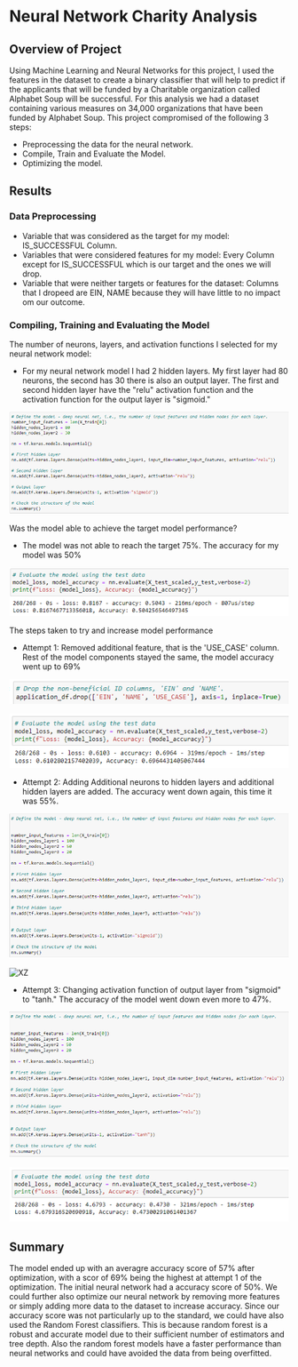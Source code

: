 # Neural Network Charity Analysis

## Overview of Project

Using Machine Learning and Neural Networks for this project, I used the features in the dataset to create a binary classifier that will help to predict if the applicants that will be funded by a Charitable organization called Alphabet Soup will be successful. For this analysis we had a dataset containing various measures on 34,000 organizations that have been funded by Alphabet Soup. This project compromised of the following 3 steps: 
- Preprocessing the data for the neural network.
- Compile, Train and Evaluate the Model.
- Optimizing the model.


## Results 

### Data Preprocessing 
- Variable that was considered as the target for my model: IS_SUCCESSFUL Column.
- Variables that were considered features for my model: Every Column except for IS_SUCCESSFUL which is our target and the ones we will drop.
- Variable that were neither targets or features for the dataset: Columns that I dropeed are EIN, NAME because they will have little to no impact om our outcome.


### Compiling, Training and Evaluating the Model

The number of neurons, layers, and activation functions I selected for my neural network model:
- For my neural network model I had 2 hidden layers. My first layer had 80 neurons, the second has 30 there is also an output layer. The first and second hidden layer have the "relu" activation function and the activation function for the output layer is "sigmoid."

![X](images/img_1.png)


Was the model able to achieve the target model performance?
- The model was not able to reach the target 75%. The accuracy for my model was 50%

![Y](images/img_2.png)


The steps taken to try and increase model performance

- Attempt 1: Removed additional feature, that is the 'USE_CASE' column. Rest of the model components stayed the same, the model accuracy went up to 69%

![Z](images/img_3.png)

![XX](images/img_4.png)

-  Attempt 2: Adding Additional neurons to hidden layers and additional hidden layers are added. The accuracy went down again, this time it was 55%.

![XY](images/img_5.png)

![XZ](imges/img_6.png)

- Attempt 3: Changing activation function of output layer from "sigmoid" to "tanh." The accuracy of the model went down even more to 47%.

![A](images/img_7.png)

![B](images/img_8.png)


## Summary 

The model ended up with an averagre accuracy score of 57% after optimization, with a scor of 69% being the highest at attempt 1 of the optimization. The initial neural network had a accuracy score of 50%. We could further also optimize our neural network by removing more features or simply adding more data to the dataset to increase accuracy.
Since our accuracy score was not particularly up to the standard, we could have also used the Random Forest classifiers. This is because random forest is a robust and accurate model due to their sufficient number of estimators and tree depth. Also the random forest models have a faster performance than neural networks and could have avoided the data from being overfitted.